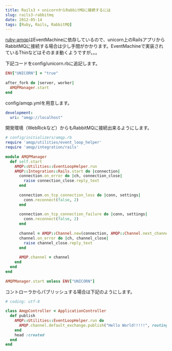 ```yaml
---
title: Rails3 + unicornからRabbitMQに接続するには
slug: rails3-rabbitmq
date: 2012-05-14
tags: [Ruby, Rails, RabbitMQ]
---
```


[ruby-amqp](https://github.com/ruby-amqp/amqp)はEventMachineに依存しているので、unicorn上のRailsアプリからRabbitMQに接続する場合は少し手間がかかります。EventMachineで実装されているThinなどはそのまま動くようですが。。。

下記コードをconfig/unicorn.rbに追記します。

```ruby
ENV["UNICORN"] = "true"
 
after_fork do |server, worker|
  AMQPManager.start
end
```

config/amqp.ymlを用意します。

```yaml
development:
  uri: "amqp://localhost"
```

開発環境（WebRickなど）からもRabbitMQに接続出来るようにします。

```ruby
# config/initializers/amqp.rb
require 'amqp/utilities/event_loop_helper'
require 'amqp/integration/rails'
 
module AMQPManager
  def self.start
    AMQP::Utilities::EventLoopHelper.run
    AMQP::Integration::Rails.start do |connection|
      connection.on_error do |ch, connection_close|
        raise connection_close.reply_text
      end
 
      connection.on_tcp_connection_loss do |conn, settings|
        conn.reconnect(false, 2)
      end
 
      connection.on_tcp_connection_failure do |conn, settings|
        conn.reconnect(false, 2)
      end
 
      channel = AMQP::Channel.new(connection, AMQP::Channel.next_channel_id, :auto_recovery => true)
      channel.on_error do |ch, channel_close|
        raise channel_close.reply_text
      end
 
      AMQP.channel = channel
    end
  end
end
 
AMQPManager.start unless ENV["UNICORN"]
```

コントローラからパブリッシュする場合は下記のようにします。

```ruby
# coding: utf-8
 
class AmqpController < ApplicationController
  def publish
    AMQP::Utilities::EventLoopHelper.run do
      AMQP.channel.default_exchange.publish("Hello World!!!!!", routing_key: "queue.name")
    end
    head :created
  end
end
```
